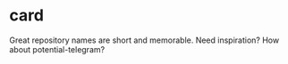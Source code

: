 # card
Great repository names are short and memorable. Need inspiration? How about potential-telegram?
